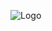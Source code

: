 ![Logo](https://github.com/Govnopop228/NiceLogo/assets/169437652/13612ef7-3b4e-467c-ba6f-014a41fec990)
